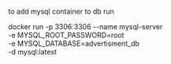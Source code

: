 to add mysql container to db run

docker run -p 3306:3306 --name mysql-server \
-e MYSQL_ROOT_PASSWORD=root \
-e MYSQL_DATABASE=advertisment_db \
-d mysql:latest